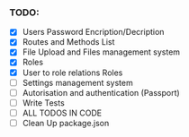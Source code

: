 ### TODO: 
- [x] Users Password Encription/Decription
- [x] Routes and Methods List
- [x] File Upload and Files management system
- [x] Roles
- [x] User to role relations Roles
- [ ] Settings management system
- [ ] Autorisation and authentication (Passport)
- [ ] Write Tests
- [ ] ALL TODOS IN CODE
- [ ] Clean Up package.json